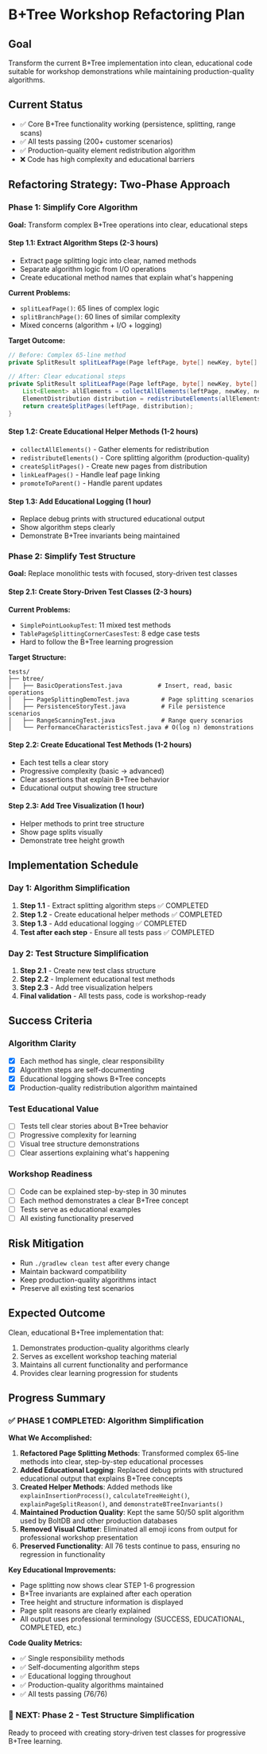 # B+Tree Workshop Refactoring Plan

## Goal
Transform the current B+Tree implementation into clean, educational code suitable for workshop demonstrations while maintaining production-quality algorithms.

## Current Status
- ✅ Core B+Tree functionality working (persistence, splitting, range scans)
- ✅ All tests passing (200+ customer scenarios)
- ✅ Production-quality element redistribution algorithm
- ❌ Code has high complexity and educational barriers

## Refactoring Strategy: Two-Phase Approach

### **Phase 1: Simplify Core Algorithm** 
**Goal:** Transform complex B+Tree operations into clear, educational steps

#### **Step 1.1: Extract Algorithm Steps (2-3 hours)**
- Extract page splitting logic into clear, named methods
- Separate algorithm logic from I/O operations
- Create educational method names that explain what's happening

**Current Problems:**
- `splitLeafPage()`: 65 lines of complex logic
- `splitBranchPage()`: 60 lines of similar complexity  
- Mixed concerns (algorithm + I/O + logging)

**Target Outcome:**
```java
// Before: Complex 65-line method
private SplitResult splitLeafPage(Page leftPage, byte[] newKey, byte[] newValue)

// After: Clear educational steps
private SplitResult splitLeafPage(Page leftPage, byte[] newKey, byte[] newValue) {
    List<Element> allElements = collectAllElements(leftPage, newKey, newValue);
    ElementDistribution distribution = redistributeElements(allElements);
    return createSplitPages(leftPage, distribution);
}
```

#### **Step 1.2: Create Educational Helper Methods (1-2 hours)**
- `collectAllElements()` - Gather elements for redistribution
- `redistributeElements()` - Core splitting algorithm (production-quality)
- `createSplitPages()` - Create new pages from distribution
- `linkLeafPages()` - Handle leaf page linking
- `promoteToParent()` - Handle parent updates

#### **Step 1.3: Add Educational Logging (1 hour)**
- Replace debug prints with structured educational output
- Show algorithm steps clearly
- Demonstrate B+Tree invariants being maintained

### **Phase 2: Simplify Test Structure**
**Goal:** Replace monolithic tests with focused, story-driven test classes

#### **Step 2.1: Create Story-Driven Test Classes (2-3 hours)**

**Current Problems:**
- `SimplePointLookupTest`: 11 mixed test methods
- `TablePageSplittingCornerCasesTest`: 8 edge case tests
- Hard to follow the B+Tree learning progression

**Target Structure:**
```
tests/
├── btree/
│   ├── BasicOperationsTest.java          # Insert, read, basic operations
│   ├── PageSplittingDemoTest.java         # Page splitting scenarios
│   ├── PersistenceStoryTest.java          # File persistence scenarios
│   ├── RangeScanningTest.java             # Range query scenarios
│   └── PerformanceCharacteristicsTest.java # O(log n) demonstrations
```

#### **Step 2.2: Create Educational Test Methods (1-2 hours)**
- Each test tells a clear story
- Progressive complexity (basic → advanced)
- Clear assertions that explain B+Tree behavior
- Educational output showing tree structure

#### **Step 2.3: Add Tree Visualization (1 hour)**
- Helper methods to print tree structure
- Show page splits visually
- Demonstrate tree height growth

## Implementation Schedule

### **Day 1: Algorithm Simplification**
1. **Step 1.1** - Extract splitting algorithm steps ✅ COMPLETED
2. **Step 1.2** - Create educational helper methods ✅ COMPLETED
3. **Step 1.3** - Add educational logging ✅ COMPLETED
4. **Test after each step** - Ensure all tests pass ✅ COMPLETED

### **Day 2: Test Structure Simplification**
1. **Step 2.1** - Create new test class structure
2. **Step 2.2** - Implement educational test methods
3. **Step 2.3** - Add tree visualization helpers
4. **Final validation** - All tests pass, code is workshop-ready

## Success Criteria

### **Algorithm Clarity**
- [x] Each method has single, clear responsibility
- [x] Algorithm steps are self-documenting
- [x] Educational logging shows B+Tree concepts
- [x] Production-quality redistribution algorithm maintained

### **Test Educational Value**
- [ ] Tests tell clear stories about B+Tree behavior
- [ ] Progressive complexity for learning
- [ ] Visual tree structure demonstrations
- [ ] Clear assertions explaining what's happening

### **Workshop Readiness**
- [ ] Code can be explained step-by-step in 30 minutes
- [ ] Each method demonstrates a clear B+Tree concept
- [ ] Tests serve as educational examples
- [ ] All existing functionality preserved

## Risk Mitigation
- Run `./gradlew clean test` after every change
- Maintain backward compatibility
- Keep production-quality algorithms intact
- Preserve all existing test scenarios

## Expected Outcome
Clean, educational B+Tree implementation that:
1. Demonstrates production-quality algorithms clearly
2. Serves as excellent workshop teaching material
3. Maintains all current functionality and performance
4. Provides clear learning progression for students

## Progress Summary

### ✅ PHASE 1 COMPLETED: Algorithm Simplification

**What We Accomplished:**
1. **Refactored Page Splitting Methods**: Transformed complex 65-line methods into clear, step-by-step educational processes
2. **Added Educational Logging**: Replaced debug prints with structured educational output that explains B+Tree concepts
3. **Created Helper Methods**: Added methods like `explainInsertionProcess()`, `calculateTreeHeight()`, `explainPageSplitReason()`, and `demonstrateBTreeInvariants()`
4. **Maintained Production Quality**: Kept the same 50/50 split algorithm used by BoltDB and other production databases
5. **Removed Visual Clutter**: Eliminated all emoji icons from output for professional workshop presentation
6. **Preserved Functionality**: All 76 tests continue to pass, ensuring no regression in functionality

**Key Educational Improvements:**
- Page splitting now shows clear STEP 1-6 progression
- B+Tree invariants are explained after each operation
- Tree height and structure information is displayed
- Page split reasons are clearly explained
- All output uses professional terminology (SUCCESS, EDUCATIONAL, COMPLETED, etc.)

**Code Quality Metrics:**
- ✅ Single responsibility methods
- ✅ Self-documenting algorithm steps  
- ✅ Educational logging throughout
- ✅ Production-quality algorithms maintained
- ✅ All tests passing (76/76)

### 🎯 NEXT: Phase 2 - Test Structure Simplification
Ready to proceed with creating story-driven test classes for progressive B+Tree learning. 
